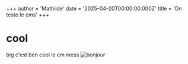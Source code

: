 +++
author = 'Mathilde'
date = '2025-04-20T00:00:00.000Z'
title = 'On teste le cms'
+++

# cool

big c'est ben cool le cm mess
![](/images/grad.jpg "bonjour")
